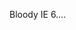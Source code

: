 <!--
id: 371190419
link: http://kevinisom.info/post/371190419/bloody-ie-6
slug: bloody-ie-6
date: Fri Feb 05 2010 11:46:55 GMT+1300 (NZDT)
raw: {"blog_name":"kevinisom","id":371190419,"post_url":"http://kevinisom.info/post/371190419/bloody-ie-6","slug":"bloody-ie-6","type":"text","date":"2010-02-04 22:46:55 GMT","timestamp":1265323615,"state":"published","format":"html","reblog_key":"533JzIPn","tags":[],"short_url":"http://tmblr.co/Zw68YyM7_gJ","highlighted":[],"feed_item":"http://twitter.com/kev_nz/statuses/8647370684","from_feed_id":"650289","note_count":0,"title":null,"body":"<p>Bloody IE 6&#8230;.</p>"}
publish: 2010-02-05
tags: 
title: null
-->


Bloody IE 6….


